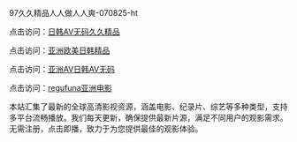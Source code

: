 97久久精品人人做人人爽-070825-ht

点击访问：<a href="https://heiliao2dmwwy.pages.dev">日韩AV无码久久精品</a>

点击访问：<a href="https://heiliaoll4qsx.pages.dev">亚洲欧美日韩精品</a>

点击访问：<a href="https://heiliaowzu4ur.pages.dev">亚洲AV日韩AV无码</a>

点击访问：<a href="https://heiliaozj3tjd.pages.dev">regufuna亚洲电影</a>

本站汇集了最新的全球高清影视资源，涵盖电影、纪录片、综艺等多种类型，支持多平台流畅播放。我们每天更新，确保提供最新片源，满足不同用户的观影需求。无需注册，点击即播，致力于为您提供最佳的观影体验。

<span style="display:none;">[Canonical link](）</span>
